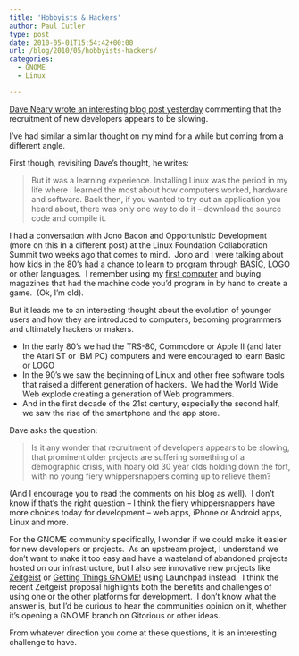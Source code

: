 ```yaml
---
title: 'Hobbyists & Hackers'
author: Paul Cutler
type: post
date: 2010-05-01T15:54:42+00:00
url: /blog/2010/05/hobbyists-hackers/
categories:
  - GNOME
  - Linux

---
```

[Dave Neary wrote an interesting blog post yesterday][1] commenting that the recruitment of new developers appears to be slowing.

I&#8217;ve had similar a similar thought on my mind for a while but coming from a different angle.

First though, revisiting Dave&#8217;s thought, he writes:

> But it was a learning experience. Installing Linux was the period in my life where I learned the most about how computers worked, hardware and software. Back then, if you wanted to try out an application you heard about, there was only one way to do it – download the source code and compile it.

I had a conversation with Jono Bacon and Opportunistic Development (more on this in a different post) at the Linux Foundation Collaboration Summit two weeks ago that comes to mind.  Jono and I were talking about how kids in the 80&#8217;s had a chance to learn to program through BASIC, LOGO or other languages.  I remember using my [first computer][2] and buying magazines that had the machine code you&#8217;d program in by hand to create a game.  (Ok, I&#8217;m old).

But it leads me to an interesting thought about the evolution of younger users and how they are introduced to computers, becoming programmers and ultimately hackers or makers.

  * In the early 80&#8217;s we had the TRS-80, Commodore or Apple II (and later the Atari ST or IBM PC) computers and were encouraged to learn Basic or LOGO
  * In the 90&#8217;s we saw the beginning of Linux and other free software tools that raised a different generation of hackers.  We had the World Wide Web explode creating a generation of Web programmers.
  * And in the first decade of the 21st century, especially the second half, we saw the rise of the smartphone and the app store.

Dave asks the question:

> Is it any wonder that recruitment of developers appears to be slowing, that prominent older projects are suffering something of a demographic crisis, with hoary old 30 year olds holding down the fort, with no young fiery whippersnappers coming up to relieve them?

(And I encourage you to read the comments on his blog as well).  I don&#8217;t know if that&#8217;s the right question &#8211; I think the fiery whippersnappers have more choices today for development &#8211; web apps, iPhone or Android apps, Linux and more.

For the GNOME community specifically, I wonder if we could make it easier for new developers or projects.  As an upstream project, I understand we don&#8217;t want to make it too easy and have a wasteland of abandoned projects hosted on our infrastructure, but I also see innovative new projects like [Zeitgeist][3] or [Getting Things GNOME!][4] using Launchpad instead.  I think the recent Zeitgeist proposal highlights both the benefits and challenges of using one or the other platforms for development.  I don&#8217;t know what the answer is, but I&#8217;d be curious to hear the communities opinion on it, whether it&#8217;s opening a GNOME branch on Gitorious or other ideas.

From whatever direction you come at these questions, it is an interesting challenge to have.

 [1]: http://blogs.gnome.org/bolsh/2010/04/29/getting-the-hobbyist-back/
 [2]: http://www.flickr.com/photos/silwenae/4541203303/
 [3]: http://zeitgeist-project.com/
 [4]: http://gtg.fritalk.com/